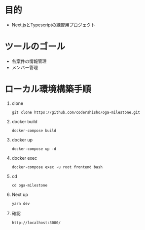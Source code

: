 # 目的
- Next.jsとTypescriptの練習用プロジェクト

# ツールのゴール
- 各案件の情報管理
- メンバー管理

# ローカル環境構築手順
1. clone
    ```
    git clone https://github.com/codershisho/oga-milestone.git
    ```
1. docker build
    ```
    docker-compose build
    ```
1. docker up
    ```
    docker-compose up -d
    ```
1. docker exec
    ```
    docker-compose exec -u root frontend bash
    ```
1. cd
    ```
    cd oga-milestone
    ```
1. Next up
    ```
    yarn dev
    ```
1. 確認
    ```
    http://localhost:3000/
    ```